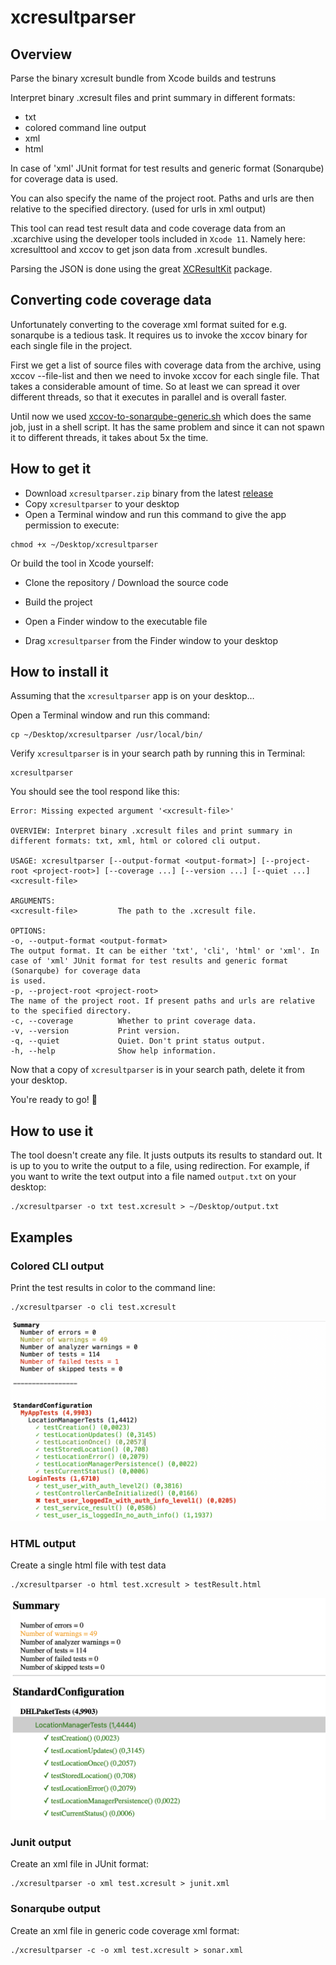 # xcresultparser

## Overview
Parse the binary xcresult bundle from Xcode builds and testruns

Interpret binary .xcresult files and print summary in different formats:
- txt
- colored command line output
- xml
- html

In case of 'xml' JUnit format for test results and generic format (Sonarqube) for coverage data is used.

You can also specify the name of the project root. Paths and urls are then relative to the specified directory. (used for urls in xml output)

This tool can read test result data and code coverage data from an .xcarchive using the developer tools included in `Xcode 11`. Namely here: xcresulttool and xccov to get json data from .xcresult bundles.

Parsing the JSON is done using the great [XCResultKit](https://github.com/davidahouse/XCResultKit) package.

## Converting code coverage data
Unfortunately converting to the coverage xml format suited for e.g. sonarqube is a tedious task.
It requires us to invoke the xccov binary for each single file in the project.

First we get a list of source files with coverage data from the archive, using xccov --file-list
and then we need to invoke xccov for each single file. That takes a considerable amount of time.
So at least we can spread it over different threads, so that it executes in parallel and is overall faster.

Until now we used [xccov-to-sonarqube-generic.sh]( https://github.com/SonarSource/sonar-scanning-examples/blob/master/swift-coverage/swift-coverage-example/xccov-to-sonarqube-generic.sh)
which does the same job, just in a shell script. It has the same problem
and since it can not spawn it to different threads, it takes about 5x the time.

## How to get it
- Download `xcresultparser.zip` binary from the latest [release](https://github.com/a7ex/xcresultparser/releases/latest)
- Copy `xcresultparser` to your desktop
- Open a Terminal window and run this command to give the app permission to execute:

```
chmod +x ~/Desktop/xcresultparser
```

Or build the tool in Xcode yourself:

- Clone the repository / Download the source code
- Build the project
- Open a Finder window to the executable file

- Drag `xcresultparser` from the Finder window to your desktop

## How to install it
Assuming that the `xcresultparser` app is on your desktop…

Open a Terminal window and run this command:
```
cp ~/Desktop/xcresultparser /usr/local/bin/
```
Verify `xcresultparser` is in your search path by running this in Terminal:
```
xcresultparser
```
You should see the tool respond like this:
```
Error: Missing expected argument '<xcresult-file>'

OVERVIEW: Interpret binary .xcresult files and print summary in different formats: txt, xml, html or colored cli output.

USAGE: xcresultparser [--output-format <output-format>] [--project-root <project-root>] [--coverage ...] [--version ...] [--quiet ...] <xcresult-file>

ARGUMENTS:
<xcresult-file>         The path to the .xcresult file. 

OPTIONS:
-o, --output-format <output-format>
The output format. It can be either 'txt', 'cli', 'html' or 'xml'. In case of 'xml' JUnit format for test results and generic format (Sonarqube) for coverage data
is used. 
-p, --project-root <project-root>
The name of the project root. If present paths and urls are relative to the specified directory. 
-c, --coverage          Whether to print coverage data. 
-v, --version           Print version. 
-q, --quiet             Quiet. Don't print status output. 
-h, --help              Show help information.
```
Now that a copy of `xcresultparser` is in your search path, delete it from your desktop.

You're ready to go! 🎉

## How to use it
The tool doesn't create any file. It justs outputs its results to standard out. It is up to you to write the output to a file, using redirection.
For example, if you want to write the text output into a file named `output.txt` on your desktop:
```
./xcresultparser -o txt test.xcresult > ~/Desktop/output.txt
```

## Examples
### Colored CLI output
Print the test results in color to the command line:
```
./xcresultparser -o cli test.xcresult
```
![Colored command line output](images/cliColor.png)

### HTML output
Create a single html file with test data
```
./xcresultparser -o html test.xcresult > testResult.html
```
![Interactive single page HTML file](images/testResultHTML.png)

### Junit output
Create an xml file in JUnit format:
```
./xcresultparser -o xml test.xcresult > junit.xml
```

### Sonarqube output
Create an xml file in generic code coverage xml format:
```
./xcresultparser -c -o xml test.xcresult > sonar.xml
```
